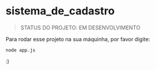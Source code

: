# sistema_de_cadastro

> STATUS DO PROJETO: EM DESENVOLVIMENTO

 Para rodar esse projeto na sua máquinha, por favor digite:

 ```
node app.js
 ```
:)